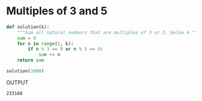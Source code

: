 # Multiples of 3 and 5

```python
def solution(k):
	"""Sum all natural numbers that are multiples of 3 or 5, below k."""
	sum = 0
	for n in range(1, k):
		if n % 3 == 0 or n % 5 == 0:
			sum += n 
	return sum 

solution(1000)
```

OUTPUT

```shell
233168
```